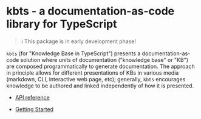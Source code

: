# kbts - a documentation-as-code library for TypeScript

> ℹ️ This package is in early development phase!



`kbts` (for "Knowledge Base in TypeScript") presents a
documentation-as-code solution where units of documentation
("knowledge base" or "KB") are composed programmatically
to generate documentation. The approach in principle
allows for different presentations of KBs in various media
(markdown, CLI, interactive web page, etc); generally, `kbts`
encourages knowledge to be authored and linked independently of how it
is presented.



*   [API reference](docs/api_reference.md "API reference")

*   [Getting Started](docs/getting_started.md "Getting Started")
